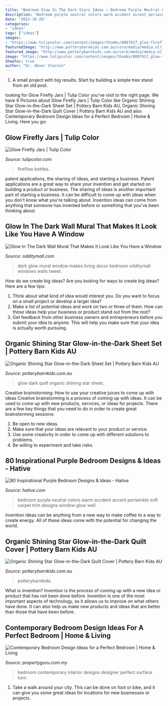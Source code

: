 ```yaml
---
title: "Bedroom Glow In The Dark Stars Ideas ~ Bedroom Purple Neutral Colors Warm Accdent Accent Periwinkle Soft Carpet Trim Designs Window Glow Well"
description: "Bedroom purple neutral colors warm accdent accent periwinkle soft carpet trim designs window glow well"
date: "2022-10-20"
categories:
- "ideas"
tags: ["ideas"]
images:
- "https://www.tulipcolor.com/content/images/thumbs/0007617_glow-firefly-jarsweb15_093_850.jpeg"
featuredImage: "http://www.potterybarnkids.com.au/core/media/media.nl?id=84725376&amp;c=3572911&amp;h=29c52f36aed91ac081ad&amp;resizeid=7&amp;resizeh=1200&amp;resizew=1200"
featured_image: "http://www.potterybarnkids.com.au/core/media/media.nl?id=84724069&amp;c=3572911&amp;h=c0f688cb3c55f2f820c3&amp;resizeid=7&amp;resizeh=1200&amp;resizew=1200"
image: "https://www.tulipcolor.com/content/images/thumbs/0007617_glow-firefly-jarsweb15_093_850.jpeg"
ShowToc: true
author: "Dr. Abner Stanton"
---
```



1. A small project with big results. Start by building a simple tree stand from an old post.

	

		
looking for Glow Firefly Jars | Tulip Color you've visit to the right page. We have 6 Pictures about Glow Firefly Jars | Tulip Color like Organic Shining Star Glow-in-the-Dark Sheet Set | Pottery Barn Kids AU, Organic Shining Star Glow-in-the-Dark Quilt Cover | Pottery Barn Kids AU and also Contemporary Bedroom Design Ideas for a Perfect Bedroom | Home &amp; Living. Here you go:
		
    
## Glow Firefly Jars | Tulip Color

<img loading=lazy src="https://www.tulipcolor.com/content/images/thumbs/0007617_glow-firefly-jarsweb15_093_850.jpeg" onerror="this.onerror=null;this.src='https://tse2.mm.bing.net/th?id=OIP.hV1eHrCzfxDOMyBM6x_zfQHaE7&amp;pid=15.1';" alt="Glow Firefly Jars | Tulip Color">

_Source: tulipcolor.com_

>fireflies bottles. 

	

patent applications, the sharing of ideas, and starting a business. Patent applications are a great way to share your invention and get started on building a product or business. The sharing of ideas is another important part of starting a business. It can be difficult to come up with ideas when you don't know what you're talking about. Invention ideas can come from anything that someone has invented before or something that you've been thinking about.

    
## Glow In The Dark Wall Mural That Makes It Look Like You Have A Window

<img loading=lazy src="https://odditymall.com/includes/content/glow-in-the-dark-wall-mural-that-makes-it-look-like-you-have-a-window-0.gif" onerror="this.onerror=null;this.src='https://tse4.mm.bing.net/th?id=OIP.uisucHAqWhVXBV4eoWTAfQAAAA&amp;pid=15.1';" alt="Glow In The Dark Wall Mural That Makes It Look Like You Have a Window">

_Source: odditymall.com_

>dark glow mural window makes living decor bedroom odditymall windows walls tweet. 

	

How do we create big ideas?
Are you looking for ways to create big ideas? Here are a few tips:
1. Think about what kind of idea would interest you. Do you want to focus on a small project or develop a larger idea?
2. Make a list of potential ideas and work on two or three of them. How can these ideas help your business or product stand out from the rest?
3. Get feedback from other business owners and entrepreneurs before you submit your idea to anyone. This will help you make sure that your idea is actually worth pursuing.

    
## Organic Shining Star Glow-in-the-Dark Sheet Set | Pottery Barn Kids AU

<img loading=lazy src="http://www.potterybarnkids.com.au/core/media/media.nl?id=84724069&amp;c=3572911&amp;h=c0f688cb3c55f2f820c3&amp;resizeid=7&amp;resizeh=1200&amp;resizew=1200" onerror="this.onerror=null;this.src='https://tse3.mm.bing.net/th?id=OIP.r7-Sd_GjO3lG4gxiaWoEPwHaGi&amp;pid=15.1';" alt="Organic Shining Star Glow-in-the-Dark Sheet Set | Pottery Barn Kids AU">

_Source: potterybarnkids.com.au_

>glow dark quilt organic shining star sheet. 

	

Creative brainstorming: How to use your creative juices to come up with ideas
Creative brainstorming is a process of coming up with ideas. It can be used to come up with new products, services, or ideas for projects. There are a few key things that you need to do in order to create great brainstorming sessions:
1. Be open to new ideas.
2. Make sure that your ideas are relevant to your product or service.
3. Use some creativity in order to come up with different solutions to problems.
4. Be willing to experiment and take risks.

    
## 80 Inspirational Purple Bedroom Designs &amp; Ideas - Hative

<img loading=lazy src="https://hative.com/wp-content/uploads/2015/05/purple-bedroom-ideas/77-purple-bedroom-ideas.jpg" onerror="this.onerror=null;this.src='https://tse2.mm.bing.net/th?id=OIP.yXSH4dn21RYT6UibCKbPyAHaLH&amp;pid=15.1';" alt="80 Inspirational Purple Bedroom Designs &amp; Ideas - Hative">

_Source: hative.com_

>bedroom purple neutral colors warm accdent accent periwinkle soft carpet trim designs window glow well. 

	

invention ideas can be anything from a new way to make coffee to a way to create energy. All of these ideas come with the potential for changing the world.

    
## Organic Shining Star Glow-in-the-Dark Quilt Cover | Pottery Barn Kids AU

<img loading=lazy src="http://www.potterybarnkids.com.au/core/media/media.nl?id=84725376&amp;c=3572911&amp;h=29c52f36aed91ac081ad&amp;resizeid=7&amp;resizeh=1200&amp;resizew=1200" onerror="this.onerror=null;this.src='https://tse2.mm.bing.net/th?id=OIP.9RyK5fJm-88vjTNHA73rJQHaGi&amp;pid=15.1';" alt="Organic Shining Star Glow-in-the-Dark Quilt Cover | Pottery Barn Kids AU">

_Source: potterybarnkids.com.au_

>potterybarnkids. 

	

What is invention?
Invention is the process of coming up with a new idea or product that has not been done before. Invention is one of the most important aspects of technology, as it allows us to improve on what others have done. It can also help us make new products and ideas that are better than those that have been before.

    
## Contemporary Bedroom Design Ideas For A Perfect Bedroom | Home &amp; Living

<img loading=lazy src="http://cdn-cms.pgimgs.com/news/2016/06/Surface-R2.jpg" onerror="this.onerror=null;this.src='https://tse3.mm.bing.net/th?id=OIP.E-lOQmIvfshiyqHg6x7duAHaE7&amp;pid=15.1';" alt="Contemporary Bedroom Design Ideas for a Perfect Bedroom | Home &amp; Living">

_Source: propertyguru.com.my_

>bedroom contemporary interior designs designer perfect surface turn. 

	

1. Take a walk around your city. This can be done on foot or bike, and it can give you some great ideas for locations for new businesses or projects. 

